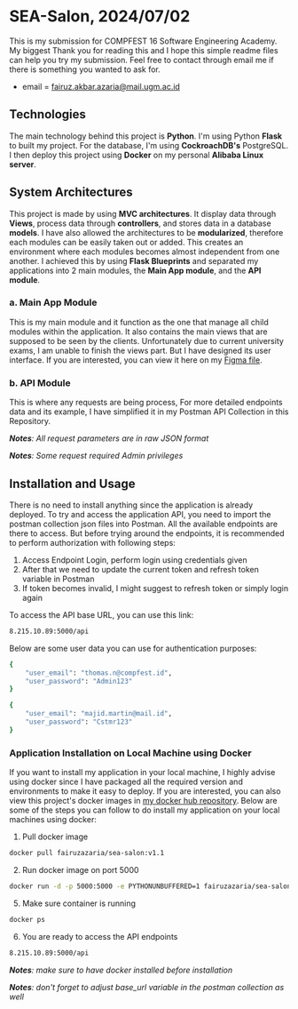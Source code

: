 # SEA-Salon, 2024/07/02

This is my submission for COMPFEST 16 Software Engineering Academy. My biggest Thank you for reading this and I hope this simple readme files can help you try my submission. Feel free to contact through email me if there is something you wanted to ask for. 

- email = fairuz.akbar.azaria@mail.ugm.ac.id

## Technologies

The main technology behind this project is **Python**. I'm using Python **Flask** to built my project. For the database, I'm using **CockroachDB's** PostgreSQL. I then deploy this project using **Docker** on my personal **Alibaba Linux server**.

## System Architectures

This project is made by using **MVC architectures**. It display data through **Views**, process data through **controllers**, and stores data in a database **models**. I have also allowed the architectures to be **modularized**, therefore each modules can be easily taken out or added. This creates an environment where each modules becomes almost independent from one another. I achieved this by using **Flask Blueprints** and separated my applications into 2 main modules, the **Main App module**, and the **API module**.

### a. Main App Module
This is my main module and it function as the one that manage all child modules within the application. It also contains the main views that are supposed to be seen by the clients. Unfortunately due to current university exams, I am unable to finish the views part. But I have designed its user interface. If you are interested, you can view it here on my [Figma file](https://www.figma.com/design/dJiI7fn8yLXTjFIz1tShDj/Salon?node-id=28-3745).

### b. API Module

This is where any requests are being process, For more detailed endpoints data and its example, I have simplified it in my Postman API Collection in this Repository.

***Notes**: All request parameters are in raw JSON format*

***Notes**: Some request required Admin privileges*

## Installation and Usage

There is no need to install anything since the application is already deployed. To try and access the application API, you need to import the postman collection json files into Postman. All the available endpoints are there to access. But before trying around the endpoints, it is recommended to perform authorization with following steps:

1. Access Endpoint Login, perform login using credentials given
2. After that we need to update the current token and refresh token variable in Postman
2. If token becomes invalid, I might suggest to refresh token or simply login again

To access the API base URL, you can use this link:
```bash
8.215.10.89:5000/api
```

Below are some user data you can use for authentication purposes:
```bash
{
    "user_email": "thomas.n@compfest.id",
    "user_password": "Admin123"
}
```

```bash
{
    "user_email": "majid.martin@mail.id",
    "user_password": "Cstmr123"
}
```

### Application Installation on Local Machine using Docker

If you want to install my application in your local machine, I highly advise using docker since I have packaged all the required version and environments to make it easy to deploy. If you are interested, you can also view this project's docker images in [my docker hub repository](https://hub.docker.com/repository/docker/fairuzazaria/sea-salon/general). Below are some of the steps you can follow to do install my application on your local machines using docker:

1. Pull docker image
```bash
docker pull fairuzazaria/sea-salon:v1.1
```
2. Run docker image on port 5000
```bash
docker run -d -p 5000:5000 -e PYTHONUNBUFFERED=1 fairuzazaria/sea-salon:v1.1
```
5. Make sure container is running
```bash
docker ps
```
6. You are ready to access the API endpoints 
```bash
8.215.10.89:5000/api
```

***Notes**: make sure to have docker installed before installation*

***Notes**: don't forget to adjust base_url variable in the postman collection as well*